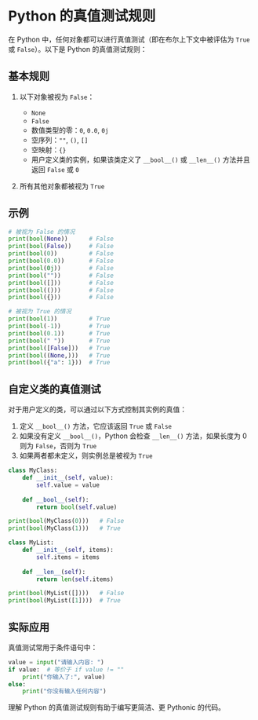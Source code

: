 # Python 的真值测试规则

在 Python 中，任何对象都可以进行真值测试（即在布尔上下文中被评估为 `True` 或 `False`）。以下是 Python 的真值测试规则：

## 基本规则

1. 以下对象被视为 `False`：
   - `None`
   - `False`
   - 数值类型的零：`0`, `0.0`, `0j`
   - 空序列：`""`, `()`, `[]`
   - 空映射：`{}`
   - 用户定义类的实例，如果该类定义了 `__bool__()` 或 `__len__()` 方法并且返回 `False` 或 `0`

2. 所有其他对象都被视为 `True`

## 示例

```python
# 被视为 False 的情况
print(bool(None))      # False
print(bool(False))     # False
print(bool(0))         # False
print(bool(0.0))       # False
print(bool(0j))        # False
print(bool(""))        # False
print(bool([]))        # False
print(bool(()))        # False
print(bool({}))        # False

# 被视为 True 的情况
print(bool(1))         # True
print(bool(-1))        # True
print(bool(0.1))       # True
print(bool(" "))       # True
print(bool([False]))   # True
print(bool((None,)))   # True
print(bool({"a": 1}))  # True
```

## 自定义类的真值测试

对于用户定义的类，可以通过以下方式控制其实例的真值：

1. 定义 `__bool__()` 方法，它应该返回 `True` 或 `False`
2. 如果没有定义 `__bool__()`，Python 会检查 `__len__()` 方法，如果长度为 0 则为 `False`，否则为 `True`
3. 如果两者都未定义，则实例总是被视为 `True`

```python
class MyClass:
    def __init__(self, value):
        self.value = value
    
    def __bool__(self):
        return bool(self.value)

print(bool(MyClass(0)))   # False
print(bool(MyClass(1)))   # True

class MyList:
    def __init__(self, items):
        self.items = items
    
    def __len__(self):
        return len(self.items)

print(bool(MyList([])))   # False
print(bool(MyList([1])))  # True
```

## 实际应用

真值测试常用于条件语句中：

```python
value = input("请输入内容: ")
if value:  # 等价于 if value != ""
    print("你输入了:", value)
else:
    print("你没有输入任何内容")
```

理解 Python 的真值测试规则有助于编写更简洁、更 Pythonic 的代码。